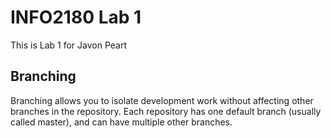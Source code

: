 # INFO2180 Lab 1
This is Lab 1 for Javon Peart

## Branching
Branching allows you to isolate development work without
affecting other branches in the repository. Each repository
has one default branch (usually called master), and can have
multiple other branches.